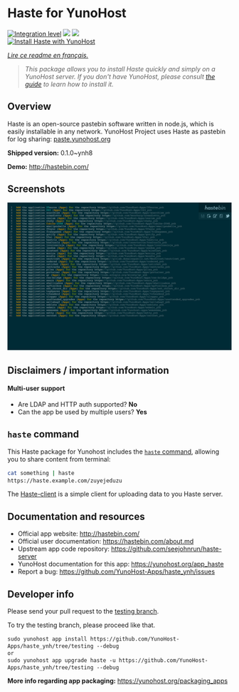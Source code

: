 <!--
N.B.: This README was automatically generated by https://github.com/YunoHost/apps/tree/master/tools/README-generator
It shall NOT be edited by hand.
-->

# Haste for YunoHost

[![Integration level](https://dash.yunohost.org/integration/haste.svg)](https://dash.yunohost.org/appci/app/haste) ![](https://ci-apps.yunohost.org/ci/badges/haste.status.svg) ![](https://ci-apps.yunohost.org/ci/badges/haste.maintain.svg)  
[![Install Haste with YunoHost](https://install-app.yunohost.org/install-with-yunohost.svg)](https://install-app.yunohost.org/?app=haste)

*[Lire ce readme en français.](./README_fr.md)*

> *This package allows you to install Haste quickly and simply on a YunoHost server.
If you don't have YunoHost, please consult [the guide](https://yunohost.org/#/install) to learn how to install it.*

## Overview

Haste is an open-source pastebin software written in node.js, which is easily installable in any network. YunoHost Project uses Haste as pastebin for log sharing: [paste.yunohost.org](https://paste.yunohost.org/)


**Shipped version:** 0.1.0~ynh8

**Demo:** http://hastebin.com/

## Screenshots

![](./doc/screenshots/screenshot.png)

## Disclaimers / important information

#### Multi-user support

* Are LDAP and HTTP auth supported? **No**
* Can the app be used by multiple users? **Yes**

## `haste` command

This Haste package for Yunohost includes the [`haste` command](https://github.com/diethnis/standalones/blob/master/hastebin.sh), allowing you to share content from terminal:

```bash
cat something | haste
https://haste.example.com/zuyejeduzu
```
The [Haste-client](https://github.com/seejohnrun/haste-client) is a simple client for uploading data to you Haste server. 

## Documentation and resources

* Official app website: http://hastebin.com/
* Official user documentation: https://hastebin.com/about.md
* Upstream app code repository: https://github.com/seejohnrun/haste-server
* YunoHost documentation for this app: https://yunohost.org/app_haste
* Report a bug: https://github.com/YunoHost-Apps/haste_ynh/issues

## Developer info

Please send your pull request to the [testing branch](https://github.com/YunoHost-Apps/haste_ynh/tree/testing).

To try the testing branch, please proceed like that.
```
sudo yunohost app install https://github.com/YunoHost-Apps/haste_ynh/tree/testing --debug
or
sudo yunohost app upgrade haste -u https://github.com/YunoHost-Apps/haste_ynh/tree/testing --debug
```

**More info regarding app packaging:** https://yunohost.org/packaging_apps